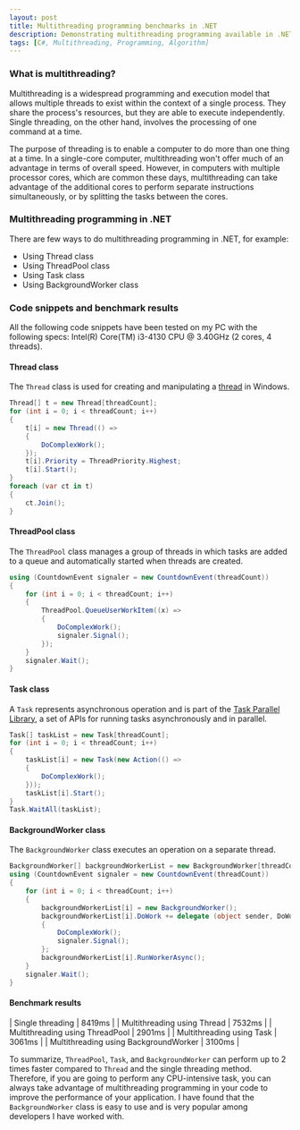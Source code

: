 ```yaml
---
layout: post
title: Multithreading programming benchmarks in .NET
description: Demonstrating multithreading programming available in .NET System.Threading.
tags: [C#, Multithreading, Programming, Algorithm]
---
```


### What is multithreading?

Multithreading is a widespread programming and execution model that allows multiple threads to exist within the context of a single process. They share the process's resources, but they are able to execute independently. Single threading, on the other hand, involves the processing of one command at a time.

The purpose of threading is to enable a computer to do more than one thing at a time. In a single-core computer, multithreading won't offer much of an advantage in terms of overall speed. However, in computers with multiple processor cores, which are common these days, multithreading can take advantage of the additional cores to perform separate instructions simultaneously, or by splitting the tasks between the cores.

### Multithreading programming in .NET

There are few ways to do multithreading programming in .NET, for example:
- Using Thread class
- Using ThreadPool class
- Using Task class
- Using BackgroundWorker class

### Code snippets and benchmark results

All the following code snippets have been tested on my PC with the following specs: Intel(R) Core(TM) i3-4130 CPU @ 3.40GHz (2 cores, 4 threads).

#### Thread class

The `Thread` class is used for creating and manipulating a [thread](http://msdn.microsoft.com/en-us/library/windows/desktop/ms684841%28v=vs.85%29.aspx) in Windows.

```csharp
Thread[] t = new Thread[threadCount];
for (int i = 0; i < threadCount; i++)
{
    t[i] = new Thread(() =>
    {
        DoComplexWork();
    });
    t[i].Priority = ThreadPriority.Highest;
    t[i].Start();
}
foreach (var ct in t)
{
    ct.Join();
}
```

#### ThreadPool class

The `ThreadPool` class manages a group of threads in which tasks are added to a queue and automatically started when threads are created.

```csharp
using (CountdownEvent signaler = new CountdownEvent(threadCount))
{
    for (int i = 0; i < threadCount; i++)
    {
        ThreadPool.QueueUserWorkItem((x) =>
        {
            DoComplexWork();
            signaler.Signal();
        });
    }
    signaler.Wait();
}
```

#### Task class

A `Task` represents asynchronous operation and is part of the [Task Parallel Library](http://msdn.microsoft.com/en-us/library/dd460717%28v=vs.110%29.aspx), a set of APIs for running tasks asynchronously and in parallel.

```csharp
Task[] taskList = new Task[threadCount];
for (int i = 0; i < threadCount; i++)
{
    taskList[i] = new Task(new Action(() =>
    {
        DoComplexWork();
    }));
    taskList[i].Start();
}
Task.WaitAll(taskList);
```

#### BackgroundWorker class

The `BackgroundWorker` class executes an operation on a separate thread.

```csharp
BackgroundWorker[] backgroundWorkerList = new BackgroundWorker[threadCount];
using (CountdownEvent signaler = new CountdownEvent(threadCount))
{
    for (int i = 0; i < threadCount; i++)
    {
        backgroundWorkerList[i] = new BackgroundWorker();
        backgroundWorkerList[i].DoWork += delegate (object sender, DoWorkEventArgs e)
        {
            DoComplexWork();
            signaler.Signal();
        };
        backgroundWorkerList[i].RunWorkerAsync();
    }
    signaler.Wait();
}
```

#### Benchmark results

| Single threading | 8419ms |
| Multithreading using Thread | 7532ms |
| Multithreading using ThreadPool | 2901ms |
| Multithreading using Task | 3061ms |
| Multithreading using BackgroundWorker | 3100ms |

To summarize, `ThreadPool`, `Task`, and `BackgroundWorker` can perform up to 2 times faster compared to `Thread` and the single threading method. Therefore, if you are going to perform any CPU-intensive task, you can always take advantage of multithreading programming in your code to improve the performance of your application. I have found that the `BackgroundWorker` class is easy to use and is very popular among developers I have worked with.